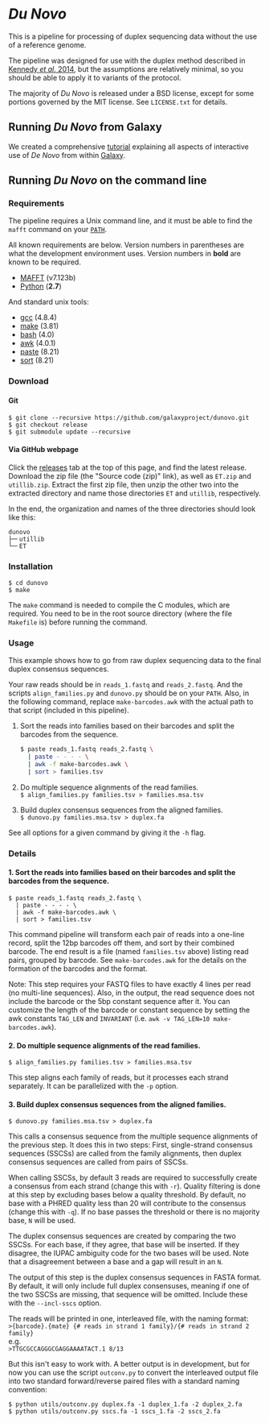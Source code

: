 # _Du Novo_

This is a pipeline for processing of duplex sequencing data without the use of a reference genome.

The pipeline was designed for use with the duplex method described in [Kennedy *et al.* 2014](https://dx.doi.org/10.1038/nprot.2014.170), but the assumptions are relatively minimal, so you should be able to apply it to variants of the protocol.

The majority of _Du Novo_ is released under a BSD license, except for some portions governed by the MIT license. See `LICENSE.txt` for details.


## Running _Du Novo_ from Galaxy

We created a comprehensive [tutorial](https://github.com/galaxyproject/dunovo/wiki) explaining all aspects of interactive use of _De Novo_ from within [Galaxy](http://usegalaxy.org).


## Running _Du Novo_ on the command line


### Requirements

The pipeline requires a Unix command line, and it must be able to find the `mafft` command on your [`PATH`](https://en.wikipedia.org/wiki/Search_path).

All known requirements are below. Version numbers in parentheses are what the development environment uses. Version numbers in **bold** are known to be required.

* [MAFFT](http://mafft.cbrc.jp/alignment/software/) (v7.123b)
* [Python](https://www.python.org/) (**2.7**)  

And standard unix tools:
 -  [gcc](https://gcc.gnu.org/) (4.8.4)
 -  [make](https://www.gnu.org/software/make/) (3.81)
 -  [bash](https://www.gnu.org/software/bash/bash.html) (4.0)
 -  [awk](https://www.gnu.org/software/gawk/) (4.0.1)
 -  [paste](https://www.gnu.org/software/coreutils/coreutils.html) (8.21)
 -  [sort](https://www.gnu.org/software/coreutils/coreutils.html) (8.21)


### Download

#### Git

    $ git clone --recursive https://github.com/galaxyproject/dunovo.git
    $ git checkout release
    $ git submodule update --recursive

#### Via GitHub webpage

Click the [releases](https://github.com/galaxyproject/dunovo/releases) tab at the top of this page, and find the latest release. Download the zip file (the "Source code (zip)" link), as well as `ET.zip` and `utillib.zip`. Extract the first zip file, then unzip the other two into the extracted directory and name those directories `ET` and `utillib`, respectively.

In the end, the organization and names of the three directories should look like this:

    dunovo
    ├─╴utillib
    └─╴ET

### Installation

    $ cd dunovo
    $ make

The `make` command is needed to compile the C modules, which are required. You need to be in the root source directory (where the file `Makefile` is) before running the command.


### Usage

This example shows how to go from raw duplex sequencing data to the final duplex consensus sequences.

Your raw reads should be in `reads_1.fastq` and `reads_2.fastq`. And the scripts `align_families.py` and `dunovo.py` should be on your `PATH`. Also, in the following command, replace `make-barcodes.awk` with the actual path to that script (included in this pipeline).

1. Sort the reads into families based on their barcodes and split the barcodes from the sequence.  
    ```bash
    $ paste reads_1.fastq reads_2.fastq \
      | paste - - - - \
      | awk -f make-barcodes.awk \
      | sort > families.tsv
    ```

2. Do multiple sequence alignments of the read families.  
`$ align_families.py families.tsv > families.msa.tsv`

3. Build duplex consensus sequences from the aligned families.  
`$ dunovo.py families.msa.tsv > duplex.fa`

See all options for a given command by giving it the `-h` flag.


### Details

#### 1. Sort the reads into families based on their barcodes and split the barcodes from the sequence.  

    $ paste reads_1.fastq reads_2.fastq \
      | paste - - - - \
      | awk -f make-barcodes.awk \
      | sort > families.tsv

This command pipeline will transform each pair of reads into a one-line record, split the 12bp barcodes off them, and sort by their combined barcode. The end result is a file (named `families.tsv` above) listing read pairs, grouped by barcode. See `make-barcodes.awk` for the details on the formation of the barcodes and the format.

Note: This step requires your FASTQ files to have exactly 4 lines per read (no multi-line sequences). Also, in the output, the read sequence does not include the barcode or the 5bp constant sequence after it. You can customize the length of the barcode or constant sequence by setting the awk constants `TAG_LEN` and `INVARIANT` (i.e. `awk -v TAG_LEN=10 make-barcodes.awk`).


#### 2. Do multiple sequence alignments of the read families.  

`$ align_families.py families.tsv > families.msa.tsv`

This step aligns each family of reads, but it processes each strand separately. It can be parallelized with the `-p` option.


#### 3. Build duplex consensus sequences from the aligned families.  

`$ dunovo.py families.msa.tsv > duplex.fa`

This calls a consensus sequence from the multiple sequence alignments of the previous step. It does this in two steps: First, single-strand consensus sequences (SSCSs) are called from the family alignments, then duplex consensus sequences are called from pairs of SSCSs.

When calling SSCSs, by default 3 reads are required to successfully create a consensus from each strand (change this with `-r`). Quality filtering is done at this step by excluding bases below a quality threshold. By default, no base with a PHRED quality less than 20 will contribute to the consensus (change this with `-q`). If no base passes the threshold or there is no majority base, `N` will be used.

The duplex consensus sequences are created by comparing the two SSCSs. For each base, if they agree, that base will be inserted. If they disagree, the IUPAC ambiguity code for the two bases will be used. Note that a disagreement between a base and a gap will result in an `N`.

The output of this step is the duplex consensus sequences in FASTA format. By default, it will only include full duplex consensuses, meaning if one of the two SSCSs are missing, that sequence will be omitted. Include these with the `--incl-sscs` option.

The reads will be printed in one, interleaved file, with the naming format:  
`>{barcode}.{mate} {# reads in strand 1 family}/{# reads in strand 2 family}`  
e.g.  
`>TTGCGCCAGGGCGAGGAAAATACT.1 8/13`

But this isn't easy to work with. A better output is in development, but for now you can use the script `outconv.py` to convert the interleaved output file into two standard forward/reverse paired files with a standard naming convention:

    $ python utils/outconv.py duplex.fa -1 duplex_1.fa -2 duplex_2.fa
    $ python utils/outconv.py sscs.fa -1 sscs_1.fa -2 sscs_2.fa
